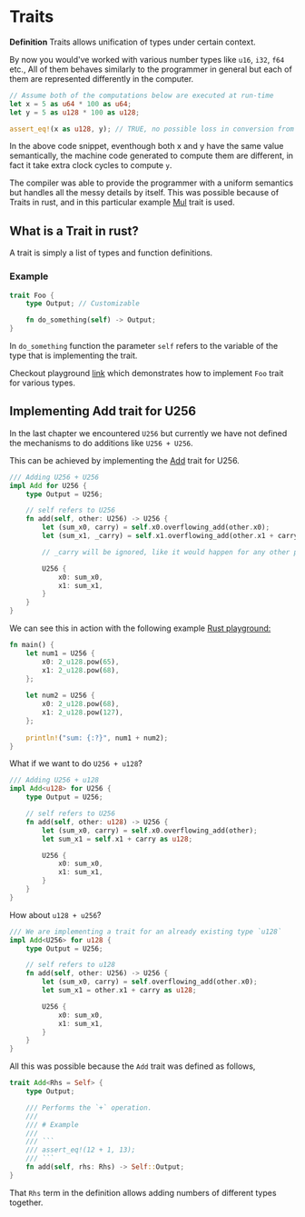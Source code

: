 # Traits

**Definition**
Traits allows unification of types under certain context.

By now you would've worked with various number types like `u16`, `i32`, `f64` etc.,
All of them behaves similarly to the programmer in general but each of them are
represented differently in the computer.

```rust
// Assume both of the computations below are executed at run-time
let x = 5 as u64 * 100 as u64;
let y = 5 as u128 * 100 as u128;

assert_eq!(x as u128, y); // TRUE, no possible loss in conversion from u64 to u128
```

In the above code snippet, eventhough both x and y have the same value semantically,
the machine code generated to compute them are different, in fact it take extra clock
cycles to compute `y`.

The compiler was able to provide the programmer with a uniform semantics but handles
all the messy details by itself. This was possible because of Traits in rust, and in this
particular example [Mul](https://doc.rust-lang.org/std/ops/trait.Mul.html) trait is used.

## What is a Trait in rust?

A trait is simply a list of types and function definitions.

### Example

```rust
trait Foo {
    type Output; // Customizable

    fn do_something(self) -> Output;
}
```

In `do_something` function the parameter `self` refers to the variable of the type that is
implementing the trait.

Checkout playground [link](https://play.rust-lang.org/?version=stable&mode=debug&edition=2021&gist=5381ef684ec7ce34ba76dd75a0c41c2b) which demonstrates how to implement `Foo` trait for
various types.

## Implementing Add trait for U256

In the last chapter we encountered `U256` but currently we have not defined the mechanisms
to do additions like `U256 + U256`.

This can be achieved by implementing the [Add](https://doc.rust-lang.org/std/ops/trait.Add.html) trait
for U256.

```rust
/// Adding U256 + U256
impl Add for U256 {
    type Output = U256;

    // self refers to U256
    fn add(self, other: U256) -> U256 {
        let (sum_x0, carry) = self.x0.overflowing_add(other.x0);
        let (sum_x1, _carry) = self.x1.overflowing_add(other.x1 + carry as u128);

        // _carry will be ignored, like it would happen for any other primitive int type

        U256 {
            x0: sum_x0,
            x1: sum_x1,
        }
    }
}
```

We can see this in action with the following example [Rust playground:](https://play.rust-lang.org/?version=stable&mode=debug&edition=2021&gist=149afb833a39b6d7ad3aeb4fd30ddbf7)

```rust
fn main() {
    let num1 = U256 {
        x0: 2_u128.pow(65),
        x1: 2_u128.pow(68),
    };
    
    let num2 = U256 {
        x0: 2_u128.pow(68),
        x1: 2_u128.pow(127),
    };
    
    println!("sum: {:?}", num1 + num2);
}
```

What if we want to do `U256 + u128`?

```rust
/// Adding U256 + u128
impl Add<u128> for U256 {
    type Output = U256;

    // self refers to U256
    fn add(self, other: u128) -> U256 {
        let (sum_x0, carry) = self.x0.overflowing_add(other);
        let sum_x1 = self.x1 + carry as u128;

        U256 {
            x0: sum_x0,
            x1: sum_x1,
        }
    }
}
```

How about `u128 + u256`?

```rust
/// We are implementing a trait for an already existing type `u128`
impl Add<U256> for u128 {
    type Output = U256;

    // self refers to u128
    fn add(self, other: U256) -> U256 {
        let (sum_x0, carry) = self.overflowing_add(other.x0);
        let sum_x1 = other.x1 + carry as u128;

        U256 {
            x0: sum_x0,
            x1: sum_x1,
        }
    }
}
```

All this was possible because the `Add` trait was defined as follows,

```rust
trait Add<Rhs = Self> {
    type Output;

    /// Performs the `+` operation.
    ///
    /// # Example
    ///
    /// ```
    /// assert_eq!(12 + 1, 13);
    /// ```
    fn add(self, rhs: Rhs) -> Self::Output;
}
```

That `Rhs` term in the definition allows adding numbers of different types together.
